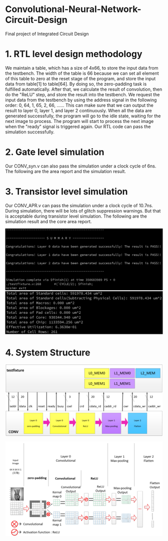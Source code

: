 # Convolutional-Neural-Network-Circuit-Design
Final project of Integrated Circuit Design

# 1. RTL level design methodology
We maintain a table, which has a size of 4x66, to store the input data from the testbench. The width of the table is 66 because we can set all element of this table to zero at the reset stage of the program, and store the input data from table[1] to table[64]. By doing so, the zero-padding task is fulfilled automatically. After that, we calculate the result of convolution, then do the "ReLU" step, and store the result into the testbench. We request the input data from the testbench by using the address signal in the following order: 0, 64, 1, 65, 2, 66, ...... This can make sure that we can output the result to layer 0, layer 1, and layer 2 continuously. When all the data are generated successfully, the program will go to the idle state, waiting for the next image to process. The program will start to process the next image when the "ready" signal is triggered again.
Our RTL code can pass the simulation successfully.
  
# 2. Gate level simulation
Our CONV_syn.v can also pass the simulation under a clock cycle of 6ns. The following
are the area report and the simulation result.
   
# 3. Transistor level simulation
Our CONV_APR.v can pass the simulation under a clock cycle of 10.7ns. During
simulation, there will be lots of glitch suppression warnings. But that is acceptable during transistor level simulation. The following are the simulation result and the core area report.


![Simulation result and the simulation time needed.](time.png)
![Core area and total area of the chip needed.](area.png)

# 4. System Structure

![Figure1](system_structure1.png)

![Figure2](system_structure2.png)
